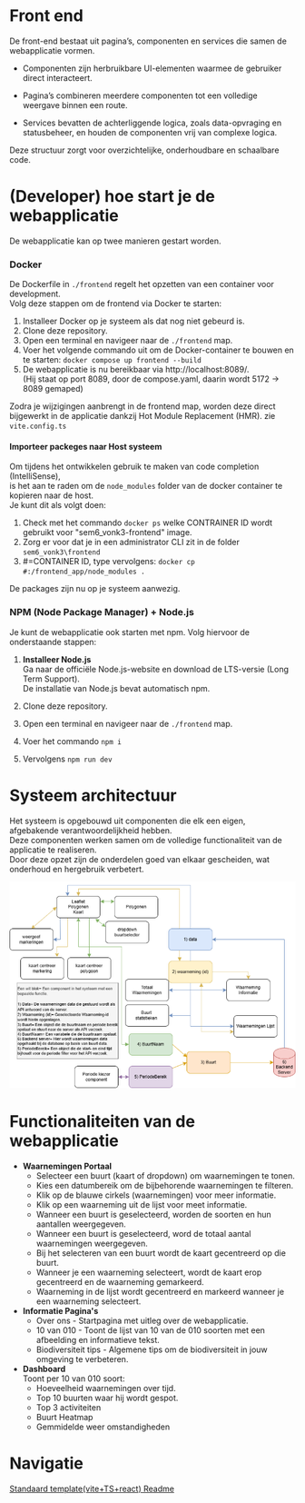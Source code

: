 # Front end
De front-end bestaat uit pagina’s, componenten en services die samen de webapplicatie vormen.

* Componenten zijn herbruikbare UI-elementen waarmee de gebruiker direct interacteert.

* Pagina’s combineren meerdere componenten tot een volledige weergave binnen een route.

*  Services bevatten de achterliggende logica, zoals data-opvraging en statusbeheer, en houden de componenten vrij van complexe logica.

Deze structuur zorgt voor overzichtelijke, onderhoudbare en schaalbare code.  
# (Developer) hoe start je de webapplicatie
De webapplicatie kan op twee manieren gestart worden.

### Docker
De Dockerfile in `./frontend` regelt het opzetten van een container voor development.  
Volg deze stappen om de frontend via Docker te starten:

1. Installeer Docker op je systeem als dat nog niet gebeurd is.
2. Clone deze repository.
3. Open een terminal en navigeer naar de `./frontend` map.
4. Voer het volgende commando uit om de Docker-container te bouwen en te starten: `docker compose up frontend --build`
5. De webapplicatie is nu bereikbaar via http://localhost:8089/.  
(Hij staat op port 8089, door de compose.yaml, daarin wordt 5172 -> 8089 gemaped)

Zodra je wijzigingen aanbrengt in de frontend map, worden deze direct bijgewerkt in de applicatie dankzij Hot Module Replacement (HMR). zie `vite.config.ts`

#### Importeer packeges naar Host systeem 
Om tijdens het ontwikkelen gebruik te maken van code completion (IntelliSense),  
is het aan te raden om de `node_modules` folder van de docker container te kopieren naar de host.  
Je kunt dit als volgt doen:  

1. Check met het commando `docker ps` welke CONTRAINER ID wordt gebruikt voor "sem6_vonk3-frontend" image.
2. Zorg er voor dat je in een administrator CLI zit in de folder `sem6_vonk3\frontend`  
3. #=CONTAINER ID, type vervolgens: `docker cp #:/frontend_app/node_modules .` 

De packages zijn nu op je systeem aanwezig.
### NPM (Node Package Manager) + Node.js

Je kunt de webapplicatie ook starten met npm. Volg hiervoor de onderstaande stappen:

1. **Installeer Node.js**  
  Ga naar de officiële Node.js-website en download de LTS-versie (Long Term Support).  
  De installatie van Node.js bevat automatisch npm.

2. Clone deze repository. 
3. Open een terminal en navigeer naar de `./frontend` map.
4. Voer het commando `npm i`
5. Vervolgens `npm run dev`

# Systeem architectuur 
Het systeem is opgebouwd uit componenten die elk een eigen, afgebakende verantwoordelijkheid hebben.   
Deze componenten werken samen om de volledige functionaliteit van de applicatie te realiseren.   
Door deze opzet zijn de onderdelen goed van elkaar gescheiden, wat onderhoud en hergebruik verbetert.  

![](./public/Frontend_Systeem_Architectuur.png)

# Functionaliteiten van de webapplicatie
- **Waarnemingen Portaal**
  - Selecteer een buurt (kaart of dropdown) om waarnemingen te tonen.
  - Kies een datumbereik om de bijbehorende waarnemingen te filteren.
  - Klik op de blauwe cirkels (waarnemingen) voor meer informatie.
  - Klik op een waarneming uit de lijst voor meet informatie.
  - Wanneer een buurt is geselecteerd, worden de soorten en hun aantallen weergegeven.
  - Wanneer een buurt is geselecteerd, word de totaal aantal waarnemingen weergegeven.
  - Bij het selecteren van een buurt wordt de kaart gecentreerd op die buurt.
  - Wanneer je een waarneming selecteert, wordt de kaart erop gecentreerd en de waarneming gemarkeerd.
  - Waarneming in de lijst wordt gecentreerd en markeerd wanneer je een waarneming selecteert.
- **Informatie Pagina's**
  - Over ons - Startpagina met uitleg over de webapplicatie. 
  - 10 van 010 - Toont de lijst van 10 van de 010 soorten met een afbeelding en informatieve tekst.
  - Biodiversiteit tips - Algemene tips om de biodiversiteit in jouw omgeving te verbeteren.
- **Dashboard**  
  Toont per 10 van 010 soort:
  - Hoeveelheid waarnemingen over tijd.
  - Top 10 buurten waar hij wordt gespot.
  - Top 3 activiteiten
  - Buurt Heatmap
  - Gemmidelde weer omstandigheden 

# Navigatie
[Standaard template(vite+TS+react) Readme](./React%20+%20Typescript%20+%20Vite%20Readme.md)
